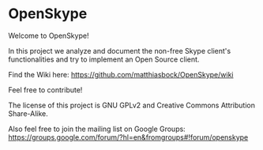 OpenSkype
=========

Welcome to OpenSkype!

In this project we analyze and document the non-free Skype client's functionalities
and try to implement an Open Source client.

Find the Wiki here:
https://github.com/matthiasbock/OpenSkype/wiki

Feel free to contribute!

The license of this project is GNU GPLv2 and Creative Commons Attribution Share-Alike.

Also feel free to join the mailing list on Google Groups:
https://groups.google.com/forum/?hl=en&fromgroups#!forum/openskype
